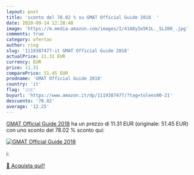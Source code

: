 ```yaml
---
layout: post
title: 'sconto del 78.02 % su GMAT Official Guide 2018  '
date: 2020-09-14 12:28:48
image: 'https://m.media-amazon.com/images/I/41A8y3o5K1L._SL200_.jpg'
comments: true
category: ofertas
author: ring
slug: '1119387477-it GMAT Official Guide 2018'
actualPrice: 11.31 EUR
currency: EUR
price: 11.31
comparePrice: 51.45 EUR
prodname: 'GMAT Official Guide 2018'
country: 'it'
flag: '🇮🇹'
buyurl: 'https://www.amazon.it/dp/1119387477/?tag=tolees00-21'
descuento: '78.02'
average: '12.25'
---
```


[GMAT Official Guide 2018](https://www.amazon.it/dp/1119387477/?tag=tolees00-21) ha un prezzo di 11.31 EUR (originale: 51.45 EUR) con uno sconto del 78.02 % sconto qui:

[![GMAT Official Guide 2018](https://m.media-amazon.com/images/I/41A8y3o5K1L._SL200_.jpg)](https://www.amazon.it/dp/1119387477/?tag=tolees00-21)

ℹ️:


[🛒 Acquista qui!!](https://www.amazon.it/dp/1119387477/?tag=tolees00-21)
